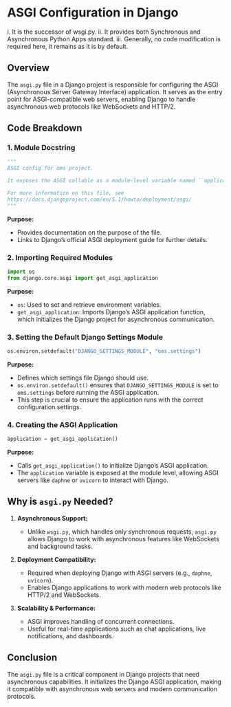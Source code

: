 # ASGI Configuration in Django

i.	It is the successor of wsgi.py.
ii.	It provides both Synchronous and Asynchronous Python Apps standard.
iii.	Generally, no code modification is required here, it remains as it is by default.

## Overview
The `asgi.py` file in a Django project is responsible for configuring the ASGI (Asynchronous Server Gateway Interface) application. It serves as the entry point for ASGI-compatible web servers, enabling Django to handle asynchronous web protocols like WebSockets and HTTP/2.

## Code Breakdown

### 1. Module Docstring
```python
"""
ASGI config for oms project.

It exposes the ASGI callable as a module-level variable named ``application``.

For more information on this file, see
https://docs.djangoproject.com/en/5.1/howto/deployment/asgi/
"""
```
**Purpose:**
- Provides documentation on the purpose of the file.
- Links to Django’s official ASGI deployment guide for further details.

### 2. Importing Required Modules
```python
import os
from django.core.asgi import get_asgi_application
```
**Purpose:**
- `os`: Used to set and retrieve environment variables.
- `get_asgi_application`: Imports Django’s ASGI application function, which initializes the Django project for asynchronous communication.

### 3. Setting the Default Django Settings Module
```python
os.environ.setdefault("DJANGO_SETTINGS_MODULE", "oms.settings")
```
**Purpose:**
- Defines which settings file Django should use.
- `os.environ.setdefault()` ensures that `DJANGO_SETTINGS_MODULE` is set to `oms.settings` before running the ASGI application.
- This step is crucial to ensure the application runs with the correct configuration settings.

### 4. Creating the ASGI Application
```python
application = get_asgi_application()
```
**Purpose:**
- Calls `get_asgi_application()` to initialize Django’s ASGI application.
- The `application` variable is exposed at the module level, allowing ASGI servers like `daphne` or `uvicorn` to interact with Django.

## Why is `asgi.py` Needed?
1. **Asynchronous Support:**
   - Unlike `wsgi.py`, which handles only synchronous requests, `asgi.py` allows Django to work with asynchronous features like WebSockets and background tasks.
   
2. **Deployment Compatibility:**
   - Required when deploying Django with ASGI servers (e.g., `daphne`, `uvicorn`).
   - Enables Django applications to work with modern web protocols like HTTP/2 and WebSockets.

3. **Scalability & Performance:**
   - ASGI improves handling of concurrent connections.
   - Useful for real-time applications such as chat applications, live notifications, and dashboards.

## Conclusion
The `asgi.py` file is a critical component in Django projects that need asynchronous capabilities. It initializes the Django ASGI application, making it compatible with asynchronous web servers and modern communication protocols.

